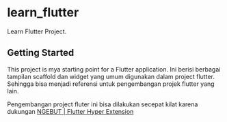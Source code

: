 # learn_flutter

Learn Flutter Project.

## Getting Started

This project is mya starting point for a Flutter application. Ini berisi berbagai tampilan scaffold dan widget yang umum digunakan dalam project flutter. Sehingga bisa menjadi referensi untuk pengembangan projek flutter yang lain.

Pengembangan project fluter ini bisa dilakukan secepat kilat karena dukungan [NGEBUT | Flutter Hyper Extension](https://marketplace.visualstudio.com/items?itemName=denyocr.flutter-hyper-extension)
